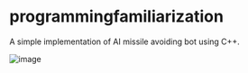 # programmingfamiliarization

A simple implementation of AI missile avoiding bot using C++. <br>



![image](https://user-images.githubusercontent.com/92174982/182006578-acb2da63-b3fc-4ecc-a16d-c035b1eb3590.png)

